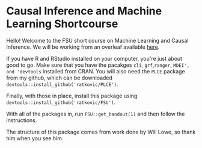 # Causal Inference and Machine Learning Shortcourse

Hello! Welcome to the FSU short course on Machine Learning and Causal Inference. We will be working from an overleaf available [here](https://www.overleaf.com/read/dhrpjympcfkm).

If you have R and RStudio installed on your computer, you're just about good to go.  Make sure that you have the pacakges `cli`, `grf`,`ranger`, `MDEI', and 'devtools` installed from CRAN.  You will also need the `PLCE` package from my github, which can be downloaded `devtools::install_github('ratkovic/PLCE')`. 

Finally, with those in place, install this package using  `devtools::install_github('ratkovic/FSU')`. 

With all of the packages in, run `FSU::get_handout(1)` and then follow the instructions.

The structure of this package comes from work done by Will Lowe, so thank him when you see him.

